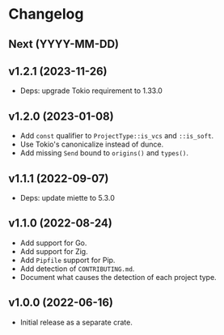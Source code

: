# Changelog

## Next (YYYY-MM-DD)

## v1.2.1 (2023-11-26)

- Deps: upgrade Tokio requirement to 1.33.0

## v1.2.0 (2023-01-08)

- Add `const` qualifier to `ProjectType::is_vcs` and `::is_soft`.
- Use Tokio's canonicalize instead of dunce.
- Add missing `Send` bound to `origins()` and `types()`.

## v1.1.1 (2022-09-07)

- Deps: update miette to 5.3.0

## v1.1.0 (2022-08-24)

- Add support for Go.
- Add support for Zig.
- Add `Pipfile` support for Pip.
- Add detection of `CONTRIBUTING.md`.
- Document what causes the detection of each project type.

## v1.0.0 (2022-06-16)

- Initial release as a separate crate.
